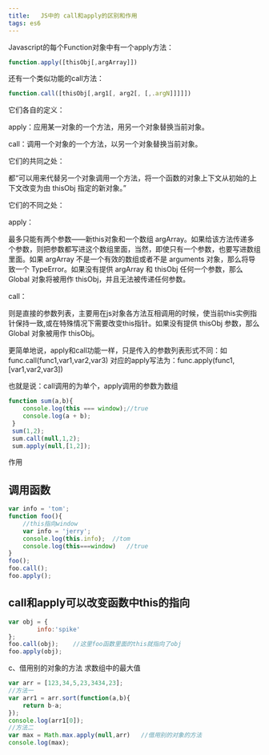 ```yaml
---
title:   JS中的 call和apply的区别和作用
tags: es6
---
```


Javascript的每个Function对象中有一个apply方法：
```js
function.apply([thisObj[,argArray]])
```
<!--more-->
还有一个类似功能的call方法：

```js
function.call([thisObj[,arg1[, arg2[, [,.argN]]]]])
```
它们各自的定义：

apply：应用某一对象的一个方法，用另一个对象替换当前对象。

call：调用一个对象的一个方法，以另一个对象替换当前对象。

它们的共同之处：



都“可以用来代替另一个对象调用一个方法，将一个函数的对象上下文从初始的上下文改变为由 thisObj 指定的新对象。”

它们的不同之处：



apply：

最多只能有两个参数——新this对象和一个数组 argArray。如果给该方法传递多个参数，则把参数都写进这个数组里面，当然，即使只有一个参数，也要写进数组里面。如果 argArray 不是一个有效的数组或者不是 arguments 对象，那么将导致一个 TypeError。如果没有提供 argArray 和 thisObj 任何一个参数，那么 Global 对象将被用作 thisObj，并且无法被传递任何参数。

call：

则是直接的参数列表，主要用在js对象各方法互相调用的时候，使当前this实例指针保持一致,或在特殊情况下需要改变this指针。如果没有提供 thisObj 参数，那么 Global 对象被用作 thisObj。

更简单地说，apply和call功能一样，只是传入的参数列表形式不同：如 func.call(func1,var1,var2,var3)   对应的apply写法为：func.apply(func1,[var1,var2,var3])

也就是说：call调用的为单个，apply调用的参数为数组

```js
function sum(a,b){
    console.log(this === window);//true
    console.log(a + b);
 }
 sum(1,2);
 sum.call(null,1,2);
 sum.apply(null,[1,2]);
```

作用　　

调用函数
--
```js
var info = 'tom';
function foo(){
    //this指向window
    var info = 'jerry';
    console.log(this.info);  //tom
    console.log(this===window)   //true
}
foo();
foo.call();
foo.apply();
```

call和apply可以改变函数中this的指向　　
--
```js
var obj = {
        info:'spike'
};
foo.call(obj);    //这里foo函数里面的this就指向了obj
foo.apply(obj);
```
c、借用别的对象的方法
求数组中的最大值

```js
var arr = [123,34,5,23,3434,23];
//方法一
var arr1 = arr.sort(function(a,b){
    return b-a;
});
console.log(arr1[0]);
//方法二
var max = Math.max.apply(null,arr)   //借用别的对象的方法
console.log(max);
```
